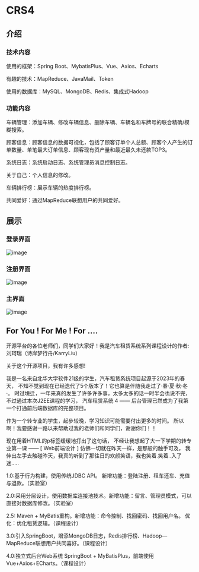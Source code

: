 # CRS4

## 介绍

### 技术内容

使用的框架：Spring Boot、MybatisPlus、Vue、Axios、Echarts

有趣的技术：MapReduce、JavaMail、Token

使用的数据库：MySQL、MongoDB、Redis、集成式Hadoop

### 功能内容

车辆管理：添加车辆、修改车辆信息、删除车辆、车辆名和车牌号的联合精确/模糊搜索。

顾客信息：顾客信息的数据可视化，包括了顾客订单个人总额、顾客个人产生的订单数量、单笔最大订单信息、顾客现有资产量和最近最久未还款TOP3。

系统日志：系统启动日志、系统管理员消息控制日志。

关于自己：个人信息的修改。

车辆排行榜：展示车辆的热度排行榜。

共同爱好：通过MapReduce联想用户的共同爱好。

## 展示

### 登录界面

![image](https://github.com/735690757/CRS4/assets/51825900/0063c642-055d-4faa-a087-13d3c188e53c)

### 注册界面

![image](https://github.com/735690757/CRS4/assets/51825900/8c2ac0b0-3f25-4c31-b178-1da114201940)

### 主界面

![image](https://github.com/735690757/CRS4/assets/51825900/fe92e753-3532-4a7f-8e1c-0d157b08b150)

## For You ! For Me ! For  ....

开源平台的各位老师们，同学们大家好！我是汽车租赁系统系列课程设计的作者:刘珂瑞（诗岸梦行舟/KarryLiu）

关于这个开源项目，我有许多感想!

我是一名来自北华大学软件21级的学生，汽车租赁系统项目起源于2023年的春天， 不知不觉到现在已经迭代了5个版本了！它也算是伴随我走过了·春·夏·秋·冬·。 时过境迁，一年来真的发生了许多许多事，太多太多的话一时半会也说不完，不过通过本次J2EE课程的学习， 汽车租赁系统 4 —— 后台管理已然成为了我第一个打通前后端数据库的完整项目。

作为一个转专业的学生，起步较晚，学习知识可能需要付出更多的时间。 所以啊！我要感谢一路以来帮助过我的老师们和同学们，谢谢你们！！

现在用着HTML的p标签缓缓地打出了这句话， 不经让我想起了大一下学期的转专业第一课 —— [ Web前端设计 ] 仿佛一切就在昨天一样，是那般的触手可及， 我伸出左手去触碰昨天，我真的听到了那往日的欢颜笑语，我也笑着.笑着..入了迷.....


1.0:基于行为构建，使用传统JDBC API。 新增功能：登陆注册、租车还车、充值与退款。（实验室）


2.0:采用分层设计，使用数据库连接池技术。新增功能：留言、管理员模式，可以直接对数据库修改。（实验室）


2.5: Maven + MyBatis重构。新增功能：命令控制、找回密码、找回用户名。 优化：优化租赁逻辑。（课程设计）


3.0:引入SpringBoot，增添MongoDB日志，Redis排行榜、Hadoop—MapReduce联想用户共同喜好。（课程设计）


4.0:独立式后台Web系统 SpringBoot + MyBatisPlus，前端使用Vue+Axios+ECharts。（课程设计）
